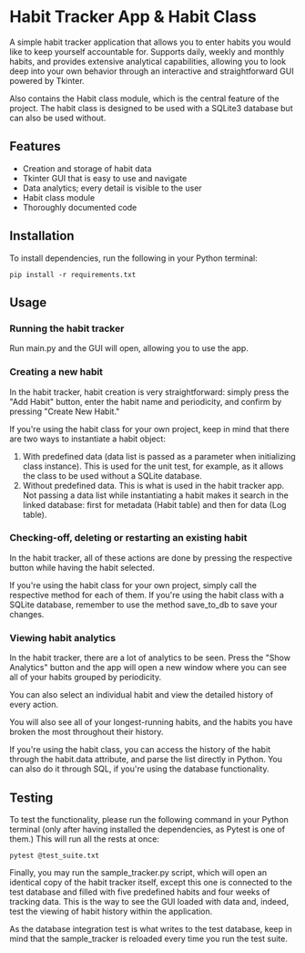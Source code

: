 # Habit Tracker App & Habit Class

A simple habit tracker application that allows you to enter habits you would like to keep yourself accountable for.
Supports daily, weekly and monthly habits, and provides extensive analytical capabilities, allowing you to look deep into your own behavior through an interactive and straightforward GUI powered by Tkinter.

Also contains the Habit class module, which is the central feature of the project.
The habit class is designed to be used with a SQLite3 database but can also be used without.

## Features

- Creation and storage of habit data
- Tkinter GUI that is easy to use and navigate
- Data analytics; every detail is visible to the user
- Habit class module
- Thoroughly documented code

## Installation

To install dependencies, run the following in your Python terminal:

```shell
pip install -r requirements.txt
```

## Usage

### Running the habit tracker

Run main.py and the GUI will open, allowing you to use the app.

### Creating a new habit

In the habit tracker, habit creation is very straightforward: simply press the "Add Habit" button, enter the habit name and periodicity, and confirm by pressing "Create New Habit."

If you're using the habit class for your own project, keep in mind that there are two ways to instantiate a habit object:

1. With predefined data (data list is passed as a parameter when initializing class instance). This is used for the unit test, for example, as it allows the class to be used without a SQLite database.
2. Without predefined data. This is what is used in the habit tracker app. Not passing a 
data list while instantiating a habit makes it search in the linked database: first for metadata (Habit table) and then for data (Log table).

### Checking-off, deleting or restarting an existing habit

In the habit tracker, all of these actions are done by pressing the respective button while having the habit selected.

If you're using the habit class for your own project, simply call the respective method for each of them. If you're using the habit class with a SQLite database, remember to use the method save_to_db to save your changes.

### Viewing habit analytics

In the habit tracker, there are a lot of analytics to be seen. Press the "Show Analytics" button and the app will open a new window where you can see all of your habits grouped by periodicity.

You can also select an individual habit and view the detailed history of every action.

You will also see all of your longest-running habits, and the habits you have broken the most throughout their history.

If you're using the habit class, you can access the history of the habit through the habit.data attribute, and parse the list directly in Python. You can also do it through SQL, if you're using the database functionality. 

## Testing

To test the functionality, please run the following command in your Python terminal (only after having installed the dependencies, as Pytest is one of them.) This will run all the rests at once: 

```shell
pytest @test_suite.txt
```

Finally, you may run the sample_tracker.py script, which will open an identical copy of the habit tracker itself, except this one is connected to the test database and filled with five predefined habits and four weeks of tracking data.
This is the way to see the GUI loaded with data and, indeed, test the viewing of habit history within the application.

As the database integration test is what writes to the test database, keep in mind that the sample_tracker is reloaded every time you run the test suite.